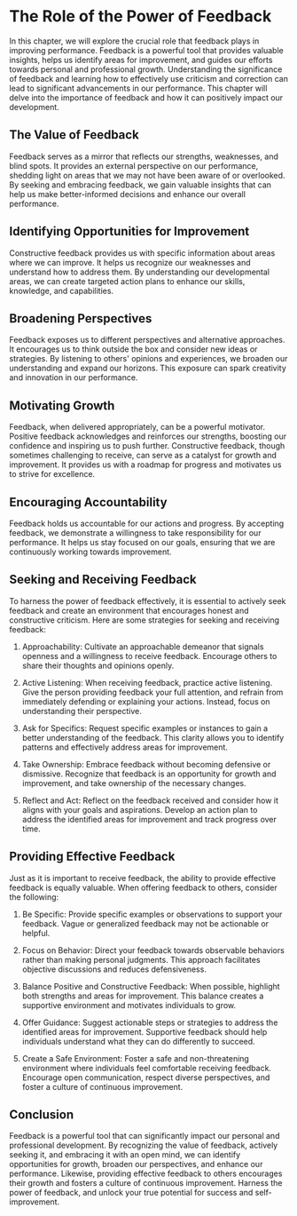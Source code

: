 # The Role of the Power of Feedback

In this chapter, we will explore the crucial role that feedback plays in improving performance. Feedback is a powerful tool that provides valuable insights, helps us identify areas for improvement, and guides our efforts towards personal and professional growth. Understanding the significance of feedback and learning how to effectively use criticism and correction can lead to significant advancements in our performance. This chapter will delve into the importance of feedback and how it can positively impact our development.

## The Value of Feedback

Feedback serves as a mirror that reflects our strengths, weaknesses, and blind spots. It provides an external perspective on our performance, shedding light on areas that we may not have been aware of or overlooked. By seeking and embracing feedback, we gain valuable insights that can help us make better-informed decisions and enhance our overall performance.

## Identifying Opportunities for Improvement

Constructive feedback provides us with specific information about areas where we can improve. It helps us recognize our weaknesses and understand how to address them. By understanding our developmental areas, we can create targeted action plans to enhance our skills, knowledge, and capabilities.

## Broadening Perspectives

Feedback exposes us to different perspectives and alternative approaches. It encourages us to think outside the box and consider new ideas or strategies. By listening to others' opinions and experiences, we broaden our understanding and expand our horizons. This exposure can spark creativity and innovation in our performance.

## Motivating Growth

Feedback, when delivered appropriately, can be a powerful motivator. Positive feedback acknowledges and reinforces our strengths, boosting our confidence and inspiring us to push further. Constructive feedback, though sometimes challenging to receive, can serve as a catalyst for growth and improvement. It provides us with a roadmap for progress and motivates us to strive for excellence.

## Encouraging Accountability

Feedback holds us accountable for our actions and progress. By accepting feedback, we demonstrate a willingness to take responsibility for our performance. It helps us stay focused on our goals, ensuring that we are continuously working towards improvement.

## Seeking and Receiving Feedback

To harness the power of feedback effectively, it is essential to actively seek feedback and create an environment that encourages honest and constructive criticism. Here are some strategies for seeking and receiving feedback:

1. Approachability: Cultivate an approachable demeanor that signals openness and a willingness to receive feedback. Encourage others to share their thoughts and opinions openly.
    
2. Active Listening: When receiving feedback, practice active listening. Give the person providing feedback your full attention, and refrain from immediately defending or explaining your actions. Instead, focus on understanding their perspective.
    
3. Ask for Specifics: Request specific examples or instances to gain a better understanding of the feedback. This clarity allows you to identify patterns and effectively address areas for improvement.
    
4. Take Ownership: Embrace feedback without becoming defensive or dismissive. Recognize that feedback is an opportunity for growth and improvement, and take ownership of the necessary changes.
    
5. Reflect and Act: Reflect on the feedback received and consider how it aligns with your goals and aspirations. Develop an action plan to address the identified areas for improvement and track progress over time.
    

## Providing Effective Feedback

Just as it is important to receive feedback, the ability to provide effective feedback is equally valuable. When offering feedback to others, consider the following:

1. Be Specific: Provide specific examples or observations to support your feedback. Vague or generalized feedback may not be actionable or helpful.
    
2. Focus on Behavior: Direct your feedback towards observable behaviors rather than making personal judgments. This approach facilitates objective discussions and reduces defensiveness.
    
3. Balance Positive and Constructive Feedback: When possible, highlight both strengths and areas for improvement. This balance creates a supportive environment and motivates individuals to grow.
    
4. Offer Guidance: Suggest actionable steps or strategies to address the identified areas for improvement. Supportive feedback should help individuals understand what they can do differently to succeed.
    
5. Create a Safe Environment: Foster a safe and non-threatening environment where individuals feel comfortable receiving feedback. Encourage open communication, respect diverse perspectives, and foster a culture of continuous improvement.
    

## Conclusion

Feedback is a powerful tool that can significantly impact our personal and professional development. By recognizing the value of feedback, actively seeking it, and embracing it with an open mind, we can identify opportunities for growth, broaden our perspectives, and enhance our performance. Likewise, providing effective feedback to others encourages their growth and fosters a culture of continuous improvement. Harness the power of feedback, and unlock your true potential for success and self-improvement.
